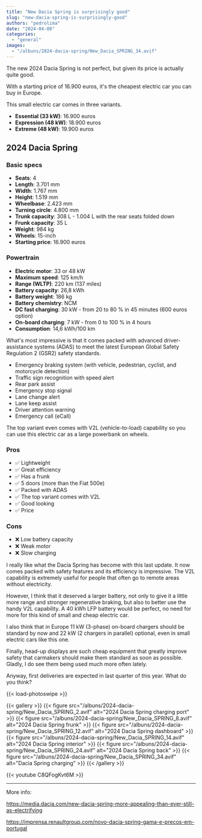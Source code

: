```yaml
---
title: "New Dacia Spring is surprisingly good"
slug: "new-dacia-spring-is-surprisingly-good"
authors: "pedrolima"
date: "2024-04-08"
categories:
  - "general"
images:
  - "/albuns/2024-dacia-spring/New_Dacia_SPRING_34.avif"
---
```


The new 2024 Dacia Spring is not perfect, but given its price is actually quite good.

With a starting price of 16.900 euros, it's the cheapest electric car you can buy in Europe.

This small electric car comes in three variants.

- **Essential (33 kW)**: 16.900 euros
- **Expression (48 kW)**: 18.900 euros
- **Extreme (48 kW)**: 19.900 euros


## 2024 Dacia Spring

### Basic specs

- **Seats**: 4
- **Length**: 3.701 mm
- **Width**: 1.767 mm
- **Height**: 1.519 mm
- **Wheelbase**: 2.423 mm
- **Turning circle**: 4.800 mm
- **Trunk capacity**: 308 L - 1.004 L with the rear seats folded down
- **Frunk capacity**: 35 L
- **Weight**: 984 kg
- **Wheels**: 15-inch
- **Starting price**: 16.900 euros

### Powertrain

- **Electric motor**: 33 or 48 kW
- **Maximum speed**: 125 km/h
- **Range (WLTP)**: 220 km (137 miles)
- **Battery capacity**: 26,8 kWh
- **Battery weight**: 186 kg
- **Battery chemistry**: NCM
- **DC fast charging**: 30 kW - from 20 to 80 % in 45 minutes (600 euros option)
- **On-board charging**: 7 kW - from 0 to 100 % in 4 hours
- **Consumption**: 14,6 kWh/100 km

What's most impressive is that it comes packed with advanced driver-assistance systems (ADAS) to meet the latest European Global Safety Regulation 2 (GSR2) safety standards.

- Emergency braking system (with vehicle, pedestrian, cyclist, and motorcycle detection)
- Traffic sign recognition with speed alert
- Rear park assist
- Emergency stop signal
- Lane change alert
- Lane keep assist
- Driver attention warning
- Emergency call (eCall)

The top variant even comes with V2L (vehicle-to-load) capability so you can use this electric car as a large powerbank on wheels.

### Pros

- ✅ Lightweight
- ✅ Great efficiency
- ✅ Has a frunk
- ✅ 5 doors (more than the Fiat 500e)
- ✅ Packed with ADAS
- ✅ The top variant comes with V2L
- ✅ Good looking
- ✅ Price

### Cons

- ❌ Low battery capacity
- ❌ Weak motor
- ❌ Slow charging


I really like what the Dacia Spring has become with this last update. It now comes packed with safety features and its efficiency is impressive. The V2L capability is extremely useful for people that often go to remote areas without electricity.

However, I think that it deserved a larger battery, not only to give it a little more range and stronger regenerative braking, but also to better use the handy V2L capability. A 40 kWh LFP battery would be perfect, no need for more for this kind of small and cheap electric car.

I also think that in Europe 11 kW (3-phase) on-board chargers should be standard by now and 22 kW (2 chargers in parallel) optional, even in small electric cars like this one.

Finally, head-up displays are such cheap equipment that greatly improve safety that carmakers should make them standard as soon as possible. Gladly, I do see them being used much more often lately.

Anyway, first deliveries are expected in last quarter of this year. What do you think?

{{< load-photoswipe >}}

{{< gallery >}} 
  {{< figure src="/albuns/2024-dacia-spring/New_Dacia_SPRING_2.avif" alt="2024 Dacia Spring charging port" >}}
  {{< figure src="/albuns/2024-dacia-spring/New_Dacia_SPRING_8.avif" alt="2024 Dacia Spring frunk" >}}
  {{< figure src="/albuns/2024-dacia-spring/New_Dacia_SPRING_12.avif" alt="2024 Dacia Spring dashboard" >}}
  {{< figure src="/albuns/2024-dacia-spring/New_Dacia_SPRING_14.avif" alt="2024 Dacia Spring interior" >}}
  {{< figure src="/albuns/2024-dacia-spring/New_Dacia_SPRING_24.avif" alt="2024 Dacia Spring back" >}}
  {{< figure src="/albuns/2024-dacia-spring/New_Dacia_SPRING_34.avif" alt="Dacia Spring charging" >}}
{{< /gallery >}}

{{< youtube C8QFogKvt6M >}}

---

More info:

https://media.dacia.com/new-dacia-spring-more-appealing-than-ever-still-as-electrifying

https://imprensa.renaultgroup.com/novo-dacia-spring-gama-e-precos-em-portugal